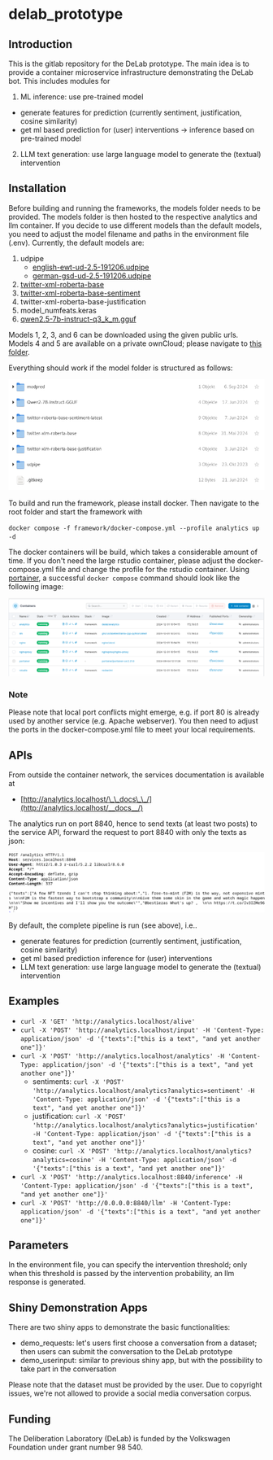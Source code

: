 # delab_prototype

## Introduction

This is the gitlab repository for the DeLab prototype. The main idea is to provide a container microservice infrastructure demonstrating the DeLab bot. This includes modules for

1. ML inference: use pre-trained model
- generate features for prediction (currently sentiment, justification, cosine similarity)
- get ml based prediction for (user) interventions -> inference based on pre-trained model
2. LLM text generation: use large language model to generate the (textual) intervention

## Installation

Before building and running the frameworks, the models folder needs to be provided. The models folder is then hosted to the respective analytics and llm container. If you decide to use different models than the default models, you need to adjust the model filename and paths in the environment file (.env). Currently, the default models are: 

1. udpipe
	- [english-ewt-ud-2.5-191206.udpipe](https://github.com/jwijffels/udpipe.models.ud.2.5/blob/master/inst/udpipe-ud-2.5-191206/english-ewt-ud-2.5-191206.udpipe)
	- [german-gsd-ud-2.5-191206.udpipe](https://github.com/jwijffels/udpipe.models.ud.2.5/blob/master/inst/udpipe-ud-2.5-191206/german-gsd-ud-2.5-191206.udpipe)
2. [twitter-xml-roberta-base](https://huggingface.co/cardiffnlp/twitter-xlm-roberta-base)
3. [twitter-xml-roberta-base-sentiment](https://huggingface.co/cardiffnlp/twitter-xlm-roberta-base-sentiment)
4. twitter-xml-roberta-base-justification
5. model_numfeats.keras
6. [qwen2.5-7b-instruct-q3_k_m.gguf](https://huggingface.co/Qwen/Qwen2.5-7B-Instruct-GGUF/tree/main?show_file_info=qwen2.5-7b-instruct-q3_k_m.gguf)

Models 1, 2, 3, and 6 can be downloaded using the given public urls. Models 4 and 5 are available on a private ownCloud; please navigate to [this folder](https://owncloud.gwdg.de/index.php/s/Y6sWdZv7G9jd117).

Everything should work if the model folder is structured as follows: 

![](images/folders.png)

To build and run the framework, please install docker. Then navigate to the root folder and start the framework with 

`docker compose -f framework/docker-compose.yml --profile analytics up -d`

The docker containers will be build, which takes a considerable amount of time. If you don't need the large rstudio container, please adjust the docker-compose.yml file and change the profile for the rstudio container. Using [portainer](https://docs.portainer.io/start/install-ce), a successful `docker compose` command should look like the following image: 

![](images/container.png)


### Note

Please note that local port conflicts might emerge, e.g. if port 80 is already used by another service (e.g. Apache webserver). You then need to adjust the ports in the docker-compose.yml file to meet your local requirements. 

## APIs

From outside the container network, the services documentation is available at 

- [http://analytics.localhost/\_\_docs\_\_/](http://analytics.localhost/__docs__/)

The analytics run on port 8840, hence to send texts (at least two posts) to the service API, forward the request to port 8840 with only the texts as json:

![](images/curl.png)

By default, the complete pipeline is run (see above), i.e.. 

- generate features for prediction (currently sentiment, justification, cosine similarity)
- get ml based prediction inference for (user) interventions
- LLM text generation: use large language model to generate the (textual) intervention

## Examples

- `curl -X 'GET' 'http://analytics.localhost/alive'`
- `curl -X 'POST' 'http://analytics.localhost/input' -H 'Content-Type: application/json' -d '{"texts":["this is a text", "and yet another one"]}'`
- `curl -X 'POST' 'http://analytics.localhost/analytics' -H 'Content-Type: application/json' -d '{"texts":["this is a text", "and yet another one"]}'`
	+ sentiments: `curl -X 'POST' 'http://analytics.localhost/analytics?analytics=sentiment' -H 'Content-Type: application/json' -d '{"texts":["this is a text", "and yet another one"]}'`
	+ justification: `curl -X 'POST' 'http://analytics.localhost/analytics?analytics=justification' -H 'Content-Type: application/json' -d '{"texts":["this is a text", "and yet another one"]}'`
	+ cosine: `curl -X 'POST' 'http://analytics.localhost/analytics?analytics=cosine' -H 'Content-Type: application/json' -d '{"texts":["this is a text", "and yet another one"]}'`
- `curl -X 'POST' 'http://analytics.localhost:8840/inference' -H 'Content-Type: application/json' -d '{"texts":["this is a text", "and yet another one"]}'`
- `curl -X 'POST' 'http://0.0.0.0:8840/llm' -H 'Content-Type: application/json' -d '{"texts":["this is a text", "and yet another one"]}'`

## Parameters

In the environment file, you can specify the intervention threshold; only when this threshold is passed by the intervention probability, an llm response is generated. 

## Shiny Demonstration Apps

There are two shiny apps to demonstrate the basic functionalities: 

- demo_requests: let's users first choose a conversation from a dataset; then users can submit the conversation to the DeLab prototype
- demo_userinput: similar to previous shiny app, but with the possibility to take part in the conversation

Please note that the dataset must be provided by the user. Due to copyright issues, we're not allowed to provide a social media conversation corpus. 

## Funding

The Deliberation Laboratory (DeLab) is funded by the Volkswagen Foundation under grant number 98 540. 


